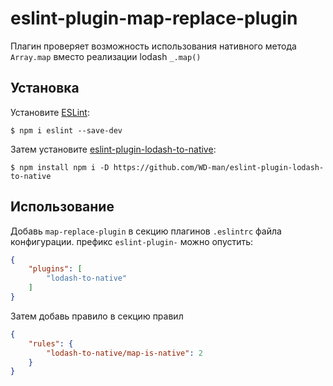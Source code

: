 # eslint-plugin-map-replace-plugin

Плагин проверяет возможность использования нативного метода
`Array.map` вместо реализации lodash `_.map()`

## Установка

Установите [ESLint](http://eslint.org):

```
$ npm i eslint --save-dev
```

Затем установите [eslint-plugin-lodash-to-native](https://github.com/WD-man/eslint-plugin-lodash-to-native):

```
$ npm install npm i -D https://github.com/WD-man/eslint-plugin-lodash-to-native
```

## Использование

Добавь `map-replace-plugin` в секцию плагинов `.eslintrc` файла конфигурации. префикс `eslint-plugin-` можно опустить:

```json
{
    "plugins": [
        "lodash-to-native"
    ]
}
```


Затем добавь правило в секцию правил

```json
{
    "rules": {
        "lodash-to-native/map-is-native": 2
    }
}
```






